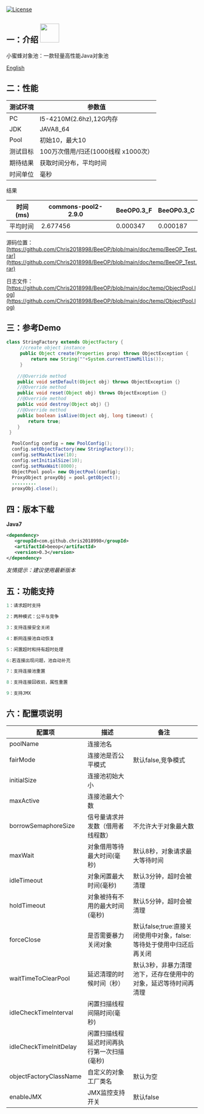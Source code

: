 [![License](https://img.shields.io/badge/license-Apache%202-4EB1BA.svg)](https://www.apache.org/licenses/LICENSE-2.0.html)

一：介绍 <img height="50px" width="50px" src="https://github.com/Chris2018998/BeeCP/blob/master/doc/individual/bee.png"></img>
---
小蜜蜂对象池：一款轻量高性能Java对象池

<a href="https://github.com/Chris2018998/BeeOP/blob/master/README.md">English</a>


二：性能
---

| 测试环境  | 参数值|
| ---      | ---  |
| PC       | I5-4210M(2.6hz),12G内存  |
| JDK      | JAVA8_64 |
| Pool     | 初始10，最大10 |
| 测试目标  |100万次借用/归还(1000线程 x1000次）|
| 期待结果  | 获取时间分布，平均时间 |
| 时间单位  | 毫秒 |

结果

| 时间(ms)     | commons-pool2-2.9.0 | BeeOP0.3_F         | BeeOP0.3_C  |
| ----------- |----------------     | -------------------| -------------|  
| 平均时间     | 2.677456            | 0.000347           |  0.000187    |

源码位置：[https://github.com/Chris2018998/BeeOP/blob/main/doc/temp/BeeOP_Test.rar](https://github.com/Chris2018998/BeeOP/blob/main/doc/temp/BeeOP_Test.rar)

日志文件：[https://github.com/Chris2018998/BeeOP/blob/main/doc/temp/ObjectPool.log](https://github.com/Chris2018998/BeeOP/blob/main/doc/temp/ObjectPool.log)
 

三：参考Demo
---

```java
class StringFactory extends ObjectFactory {
     //create object instance
     public Object create(Properties prop) throws ObjectException {
         return new String(""+System.currentTimeMillis());
     }
     
    //@Override method
    public void setDefault(Object obj) throws ObjectException {}
    //@Override method
    public void reset(Object obj) throws ObjectException {}
    //@Override method
    public void destroy(Object obj) {}
    //@Override method
    public boolean isAlive(Object obj, long timeout) {
        return true;
    }
 }
```

```java
  PoolConfig config = new PoolConfig();
  config.setObjectFactory(new StringFactory());
  config.setMaxActive(10);
  config.setInitialSize(10);
  config.setMaxWait(8000);
  ObjectPool pool= new ObjectPool(config);
  ProxyObject proxyObj = pool.getObject();
  .........
  proxyObj.close();
```


四：版本下载
---
**Java7**
```xml
<dependency>
   <groupId>com.github.chris2018998</groupId>
   <artifactId>beeop</artifactId>
   <version>0.3</version>
</dependency>
```
*友情提示：建议使用最新版本*


五：功能支持
---
```java
1：请求超时支持

2：两种模式：公平与竞争

3：支持连接安全关闭

4：断网连接池自动恢复

5：闲置超时和持有超时处理

6:若连接出现问题，池自动补充

7：支持连接池重置

8：支持连接回收前，属性重置

9：支持JMX

```

六：配置项说明
---
|  配置项          |   描述                        |   备注                            |
| ----------------| ---------------------------  | ------------------------          |
| poolName        | 连接池名                       |                                   |
| fairMode        | 连接池是否公平模式               | 默认false,竞争模式                 |
| initialSize     | 连接池初始大小                  |                                   |
| maxActive       | 连接池最大个数                  |                                   | 
| borrowSemaphoreSize  | 信号量请求并发数（借用者线程数）| 不允许大于对象最大数              |
| maxWait           |对象借用等待最大时间(毫秒)       | 默认8秒，对象请求最大等待时间         |
| idleTimeout       |对象闲置最大时间(毫秒)          | 默认3分钟，超时会被清理               |  
| holdTimeout       |对象被持有不用的最大时间(毫秒)    | 默认5分钟，超时会被清理              |  
| forceClose        |是否需要暴力关闭对象         |默认false;true:直接关闭使用中对象，false:等待处于使用中归还后再关闭|
| waitTimeToClearPool    |延迟清理的时候时间（秒）      |默认3秒，非暴力清理池下，还存在使用中的对象，延迟等待时间再清理|      
| idleCheckTimeInterval  |闲置扫描线程间隔时间(毫秒)             |                     |
| idleCheckTimeInitDelay |闲置扫描线程延迟时间再执行第一次扫描(毫秒)|                    |
| objectFactoryClassName |自定义的对象工厂类名            | 默认为空                    |
| enableJMX              |JMX监控支持开关                |   默认false                 | 


